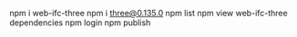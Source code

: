 npm i web-ifc-three
npm i three@0.135.0
npm list
npm view web-ifc-three dependencies
npm login
npm publish